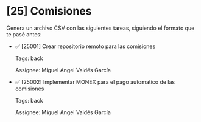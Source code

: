# [25] Comisiones

Genera un archivo CSV con las siguientes tareas, siguiendo el formato que te pasé antes:

- ✅ [25001] Crear repositorio remoto para las comisiones

  Tags: back

  Assignee: Miguel Angel Valdés García

- ✅ [25002] Implementar MONEX para el pago automatico de las comisiones

  Tags: back

  Assignee: Miguel Angel Valdés García
